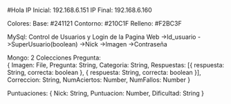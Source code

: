 #Hola
IP Inicial: 192.168.6.151
IP Final: 192.168.6.160

Colores:
  Base: #241121
  Contorno: #210C1F
  Relleno: #F2BC3F 

MySql: Control de Usuarios y Login de la Pagina Web
 ->Id_usuario
 ->SuperUsuario(boolean)
 ->Nick
 ->Imagen
 ->Contraseña



Mongo: 2 Colecciones
    Pregunta:  
    {
        Imagen: File,
        Pregunta: String,
        Categoria: String,
        Respuestas: 
        [{
                     respuesta: String,
                     correcta: boolean
        },
        {
                     respuesta: String,
                     correcta: boolean
        }],
        Correccion: String,
        NumAciertos: Number,
        NumFallos: Number
   }
               
   Puntuaciones: 
   {
        Nick: String,
        Puntuacion: Number,
	Dificultad: String
   }
   


   

